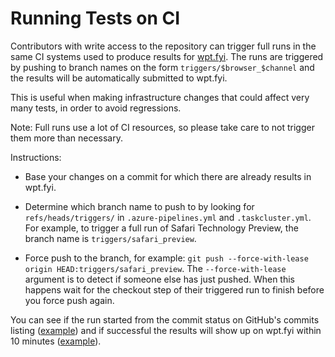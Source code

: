 # Running Tests on CI

Contributors with write access to the repository can trigger full runs in the
same CI systems used to produce results for [wpt.fyi](https://wpt.fyi). The runs
are triggered by pushing to branch names on the form `triggers/$browser_$channel`
and the results will be automatically submitted to wpt.fyi.

This is useful when making infrastructure changes that could affect very many
tests, in order to avoid regressions.

Note: Full runs use a lot of CI resources, so please take care to not trigger
them more than necessary.

Instructions:

 * Base your changes on a commit for which there are already results in wpt.fyi.

 * Determine which branch name to push to by looking for `refs/heads/triggers/`
   in `.azure-pipelines.yml` and `.taskcluster.yml`. For example, to trigger a
   full run of Safari Technology Preview, the branch name is
   `triggers/safari_preview`.

 * Force push to the branch, for example:
   `git push --force-with-lease origin HEAD:triggers/safari_preview`.
   The `--force-with-lease` argument is to detect if someone else has just
   pushed. When this happens wait for the checkout step of their triggered run
   to finish before you force push again.

You can see if the run started from the commit status on GitHub's commits listing
([example](https://github.com/web-platform-tests/wpt/commits/triggers/safari_preview))
and if successful the results will show up on wpt.fyi within 10 minutes
([example](https://wpt.fyi/runs?product=safari)).
